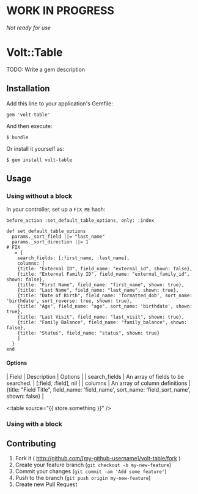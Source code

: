 # WORK IN PROGRESS
*Not ready for use*

# Volt::Table

TODO: Write a gem description

## Installation

Add this line to your application's Gemfile:

    gem 'volt-table'

And then execute:

    $ bundle

Or install it yourself as:

    $ gem install volt-table

## Usage

### Using without a block

In your controller, set up a ```FIX ME``` hash:
```
before_action :set_default_table_options, only: :index

def set_default_table_options
  params._sort_field ||= "last_name"
  params._sort_direction ||= 1
# FIX
   = {
    search_fields: [:first_name, :last_name],
    columns: [
    {title: "External ID", field_name: "external_id", shown: false},
    {title: "External Family ID", field_name: "external_family_id", shown: false},
    {title: "First Name", field_name: "first_name", shown: true},
    {title: "Last Name", field_name: "last_name", shown: true},
    {title: "Date of Birth", field_name: 'formatted_dob', sort_name: 'birthdate', sort_reverse: true, shown: true},
    {title: "Age", field_name: "age", sort_name: 'birthdate', shown: true},
    {title: "Last Visit", field_name: "last_visit", shown: true},
    {title: "Family Balance", field_name: "family_balance", shown: false},
    {title: "Status", field_name: "status", shown: true}
    ]
  }
end
```
#### Options
| Field | Description | Options |
| search_fields | An array of fields to be searched. | [:field, :field], nil |
| columns | An array of column definitions | {title: "Field Title", field_name: 'field_name', sort_name: 'field_sort_name', shown: false} |



<:table source="{{ store.something }}" />

### Using with a block



## Contributing

1. Fork it ( http://github.com/[my-github-username]/volt-table/fork )
2. Create your feature branch (`git checkout -b my-new-feature`)
3. Commit your changes (`git commit -am 'Add some feature'`)
4. Push to the branch (`git push origin my-new-feature`)
5. Create new Pull Request
